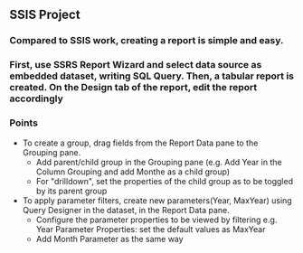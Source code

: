 ## SSIS Project
### Compared to SSIS work, creating a report is simple and easy. 
### First, use SSRS Report Wizard and select data source as embedded dataset, writing SQL Query. Then, a tabular report is created. On the Design tab of the report, edit the report accordingly

### Points
- To create a group, drag fields from the Report Data pane to the Grouping pane. 
  - Add parent/child group in the Grouping pane (e.g. Add Year in the Column Grouping and add Monthe as a child group)
  - For "drilldown", set the properties of the child group as to be toggled by its parent group
- To apply parameter filters, create new parameters(Year, MaxYear) using Query Designer in the dataset, in the Report Data pane.
  - Configure the parameter properties to be viewed by filtering
   e.g. Year Parameter Properties: set the default values as MaxYear
  - Add Month Parameter as the same way


